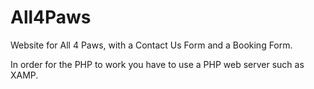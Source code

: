 # All4Paws

Website for All 4 Paws, with a Contact Us Form and a Booking Form. 

In order for the PHP to work you have to use a PHP web server such as XAMP. 
